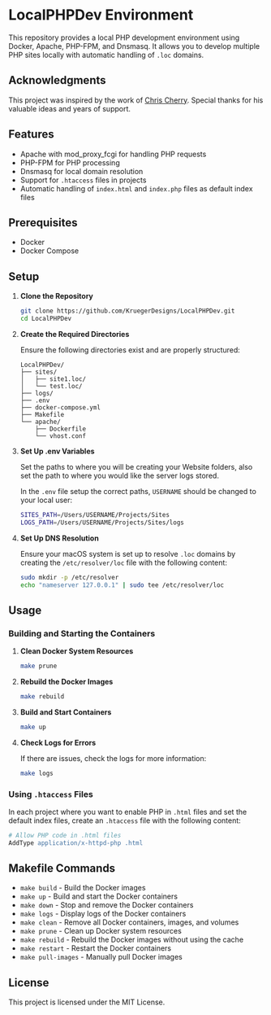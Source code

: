 # LocalPHPDev Environment

This repository provides a local PHP development environment using Docker, Apache, PHP-FPM, and Dnsmasq. It allows you to develop multiple PHP sites locally with automatic handling of `.loc` domains.

## Acknowledgments

This project was inspired by the work of [Chris Cherry](https://github.com/ctcherry). Special thanks for his valuable ideas and years of support.

## Features

- Apache with mod_proxy_fcgi for handling PHP requests
- PHP-FPM for PHP processing
- Dnsmasq for local domain resolution
- Support for `.htaccess` files in projects
- Automatic handling of `index.html` and `index.php` files as default index files

## Prerequisites

- Docker
- Docker Compose

## Setup

1. **Clone the Repository**

   ```sh
   git clone https://github.com/KruegerDesigns/LocalPHPDev.git
   cd LocalPHPDev
   ```

2. **Create the Required Directories**

   Ensure the following directories exist and are properly structured:

   ```
   LocalPHPDev/
   ├── sites/
   │   ├── site1.loc/
   │   └── test.loc/
   ├── logs/
   ├── .env
   ├── docker-compose.yml
   ├── Makefile
   └── apache/
       ├── Dockerfile
       └── vhost.conf
   ```

3. **Set Up .env Variables**

   Set the paths to where you will be creating your Website folders, also set the path to where you would like the server logs stored.

   In the `.env` file setup the correct paths, `USERNAME` should be changed to your local user:

   ```sh
   SITES_PATH=/Users/USERNAME/Projects/Sites
   LOGS_PATH=/Users/USERNAME/Projects/Sites/logs
   ```

4. **Set Up DNS Resolution**

   Ensure your macOS system is set up to resolve `.loc` domains by creating the `/etc/resolver/loc` file with the following content:

   ```sh
   sudo mkdir -p /etc/resolver
   echo "nameserver 127.0.0.1" | sudo tee /etc/resolver/loc
   ```

## Usage

### Building and Starting the Containers

1. **Clean Docker System Resources**

   ```sh
   make prune
   ```

2. **Rebuild the Docker Images**

   ```sh
   make rebuild
   ```

3. **Build and Start Containers**

   ```sh
   make up
   ```

4. **Check Logs for Errors**

   If there are issues, check the logs for more information:

   ```sh
   make logs
   ```

### Using `.htaccess` Files

In each project where you want to enable PHP in `.html` files and set the default index files, create an `.htaccess` file with the following content:

```apache
# Allow PHP code in .html files
AddType application/x-httpd-php .html
```

## Makefile Commands

- `make build` - Build the Docker images
- `make up` - Build and start the Docker containers
- `make down` - Stop and remove the Docker containers
- `make logs` - Display logs of the Docker containers
- `make clean` - Remove all Docker containers, images, and volumes
- `make prune` - Clean up Docker system resources
- `make rebuild` - Rebuild the Docker images without using the cache
- `make restart` - Restart the Docker containers
- `make pull-images` - Manually pull Docker images

## License

This project is licensed under the MIT License.
```
